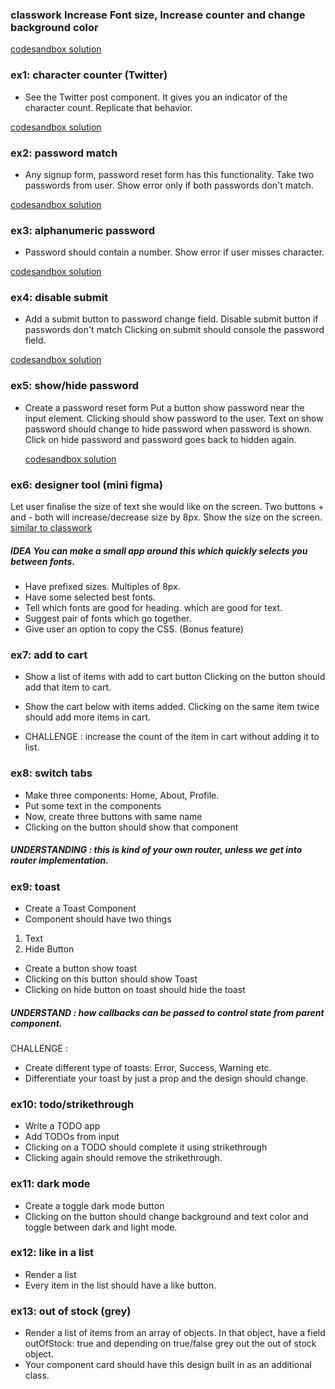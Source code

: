 ### classwork Increase Font size, Increase counter and change background color

[codesandbox solution](https://codesandbox.io/s/thinking-in-react-l6y20x?file=/src/App.js)

### ex1: character counter (Twitter)

- See the Twitter post component. It gives you an indicator of the character count. Replicate that behavior.

[codesandbox solution](https://codesandbox.io/s/reverent-glitter-n4w6x1?file=/src/TwitterCounter.jsx)

### ex2: password match

- Any signup form, password reset form has this functionality. Take two passwords from user. Show error only if both passwords don't match.

[codesandbox solution](https://codesandbox.io/s/reverent-glitter-n4w6x1?file=/src/PasswordMatch.jsx)

### ex3: alphanumeric password

- Password should contain a number. Show error if user misses character.

[codesandbox solution](https://codesandbox.io/s/reverent-glitter-n4w6x1?file=/src/AlphaNumPassCheck.jsx)

### ex4: disable submit

- Add a submit button to password change field. Disable submit button if passwords don't match
  Clicking on submit should console the password field.

[codesandbox solution](https://codesandbox.io/s/reverent-glitter-n4w6x1?file=/src/DisablePass.jsx)

### ex5: show/hide password

- Create a password reset form
  Put a button show password near the input element.
  Clicking should show password to the user.
  Text on show password should change to hide password when password is shown.
  Click on hide password and password goes back to hidden again.

  [codesandbox solution](https://codesandbox.io/s/reverent-glitter-n4w6x1?file=/src/ShowHidePass.jsx)

### ex6: designer tool (mini figma)

Let user finalise the size of text she would like on the screen. Two buttons + and - both will increase/decrease size by 8px. Show the size on the screen.
[similar to classwork](https://codesandbox.io/s/thinking-in-react-l6y20x?file=/src/App.js)

##### IDEA You can make a small app around this which quickly selects you between fonts.

- Have prefixed sizes. Multiples of 8px.
- Have some selected best fonts.
- Tell which fonts are good for heading. which are good for text.
- Suggest pair of fonts which go together.
- Give user an option to copy the CSS. (Bonus feature)

### ex7: add to cart

- Show a list of items with add to cart button
  Clicking on the button should add that item to cart.

- Show the cart below with items added.
  Clicking on the same item twice should add more items in cart.

- CHALLENGE : increase the count of the item in cart without adding it to list.

### ex8: switch tabs

- Make three components: Home, About, Profile.
- Put some text in the components
- Now, create three buttons with same name
- Clicking on the button should show that component

##### UNDERSTANDING : this is kind of your own router, unless we get into router implementation.

### ex9: toast

- Create a Toast Component
- Component should have two things

1. Text
2. Hide Button

- Create a button show toast
- Clicking on this button should show Toast
- Clicking on hide button on toast should hide the toast

##### UNDERSTAND : how callbacks can be passed to control state from parent component.

CHALLENGE :

- Create different type of toasts: Error, Success, Warning etc.
- Differentiate your toast by just a prop and the design should change.

### ex10: todo/strikethrough

- Write a TODO app
- Add TODOs from input
- Clicking on a TODO should complete it using strikethrough
- Clicking again should remove the strikethrough.

### ex11: dark mode

- Create a toggle dark mode button
- Clicking on the button should change background and text color and toggle between dark and light mode.

### ex12: like in a list

- Render a list
- Every item in the list should have a like button.

### ex13: out of stock (grey)

- Render a list of items from an array of objects. In that object, have a field outOfStock: true
  and depending on true/false grey out the out of stock object.
- Your component card should have this design built in as an additional class.

